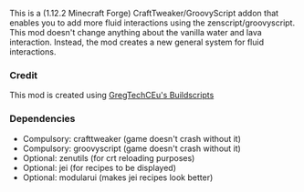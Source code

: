 This is a (1.12.2 Minecraft Forge) CraftTweaker/GroovyScript addon that enables you to add more fluid interactions using the zenscript/groovyscript.
This mod doesn't change anything about the vanilla water and lava interaction. Instead, the mod creates a new general system for fluid interactions.

### Credit
This mod is created using [GregTechCEu's Buildscripts](https://github.com/GregTechCEu/Buildscripts)

### Dependencies
- Compulsory: crafttweaker (game doesn't crash without it)
- Compulsory: groovyscript (game doesn't crash without it)
- Optional: zenutils (for crt reloading purposes)
- Optional: jei (for recipes to be displayed)
- Optional: modularui (makes jei recipes look better)